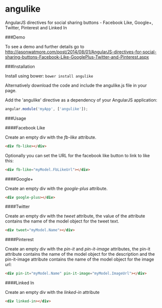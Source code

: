 angulike
========

AngularJS directives for social sharing buttons - Facebook Like, Google+, Twitter, Pinterest and Linked In

###Demo

To see a demo and further details go to http://jasonwatmore.com/post/2014/08/01/AngularJS-directives-for-social-sharing-buttons-Facebook-Like-GooglePlus-Twitter-and-Pinterest.aspx

###Installation

Install using bower: `bower install angulike`

Alternatively download the code and include the angulike.js file in your page.

Add the 'angulike' directive as a dependency of your AngularJS application:

```javascript
angular.module('myApp', ['angulike']);
```

###Usage

####Facebook Like

Create an empty div with the *fb-like* attribute.

```html
<div fb-like></div>
```

Optionally you can set the URL for the facebook like button to link to like this:

```html
<div fb-like="myModel.FbLikeUrl"></div>
```

####Google+

Create an empty div with the *google-plus* attribute.

```html
<div google-plus></div>
```

####Twitter

Create an empty div with the *tweet* attribute, the value of the attribute contains the name of the model object for the tweet text.

```html
<div tweet="myModel.Name"></div>
```

####Pinterest

Create an empty div with the *pin-it* and *pin-it-image* attributes, the pin-it attribute contains the name of the model object for the 
description and the pin-it-image attribute contains the name of the model object for the image url:

```html
<div pin-it="myModel.Name" pin-it-image="myModel.ImageUrl"></div>
```

####Linked In

Create an empty div with the *linked-in* attribute

```html
<div linked-in></div>
```
